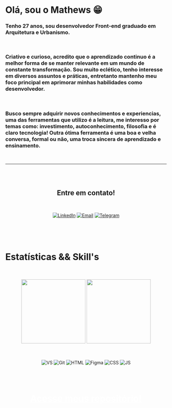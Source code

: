 # Olá, sou o Mathews 😁

### Tenho 27 anos, sou desenvolvedor Front-end graduado em Arquitetura e Urbanismo.

<br/>

### Criativo e curioso, acredito que o aprendizado continuo é a melhor forma de se manter relevante em um mundo de constante transformação. Sou muito eclético, tenho interesse em diversos assuntos e práticas, entretanto mantenho meu foco principal em aprimorar minhas habilidades como desenvolvedor.

<br/>

### Busco sempre adquirir novos conhecimentos e experiencias, uma das ferramentas que utilizo é a leitura, me interesso por temas como: investimento, autoconhecimento, filosofia e é claro tecnologia! Outra ótima ferramenta é uma boa e velha conversa, formal ou não, uma troca sincera de aprendizado e ensinamento.

<br/>

----

<br/>
<br/>
<div align="center">

## **Entre em contato!**

<br/>

[![LinkedIn](https://img.shields.io/badge/LinkedIn-0077B5?style=for-the-badge&logo=linkedin&logoColor=white)](<https://www.linkedin.com/in/mathewsmattar/>)
[![Email](https://img.shields.io/badge/Microsoft_Outlook-0078D4?style=for-the-badge&logo=microsoft-outlook&logoColor=white)](<mailto:mathmattar@hotmail.com>)
[![Telegram](https://img.shields.io/badge/Telegram-2CA5E0?style=for-the-badge&logo=telegram&logoColor=white)](<https://t.me/Mathmattar>)

</div>

<br/>
<br/>
<br/>

# Estatísticas && Skill's

<br/>
<br/>

<div align="center">

<img src="https://github-readme-stats.vercel.app/api?username=MathMattar&show_icons=true&theme=dark" height="200px">
<img src="https://github-readme-stats.vercel.app/api/top-langs/?username=MathMattar&theme=dark" height="200px">

<br/>
<br/>
<br/>

![VS](https://img.shields.io/badge/Visual_Studio_Code-0078D4?style=for-the-badge&logo=visual%20studio%20code&logoColor=white)
![Git](https://img.shields.io/badge/GIT-E44C30?style=for-the-badge&logo=git&logoColor=white)
![HTML](https://img.shields.io/badge/HTML5-E34F26?style=for-the-badge&logo=html5&logoColor=white)
![Figma](https://img.shields.io/badge/Figma-F24E1E?style=for-the-badge&logo=figma&logoColor=white)
![CSS](https://img.shields.io/badge/CSS3-1572B6?style=for-the-badge&logo=css3&logoColor=white)
![JS](https://img.shields.io/badge/JavaScript-F7DF1E?style=for-the-badge&logo=javascript&logoColor=black)

<br/>
<br/>

<h1><a href="https://github.com/MathMattar?tab=repositories)" style="color:white">Acesse meus repositório!</a>
